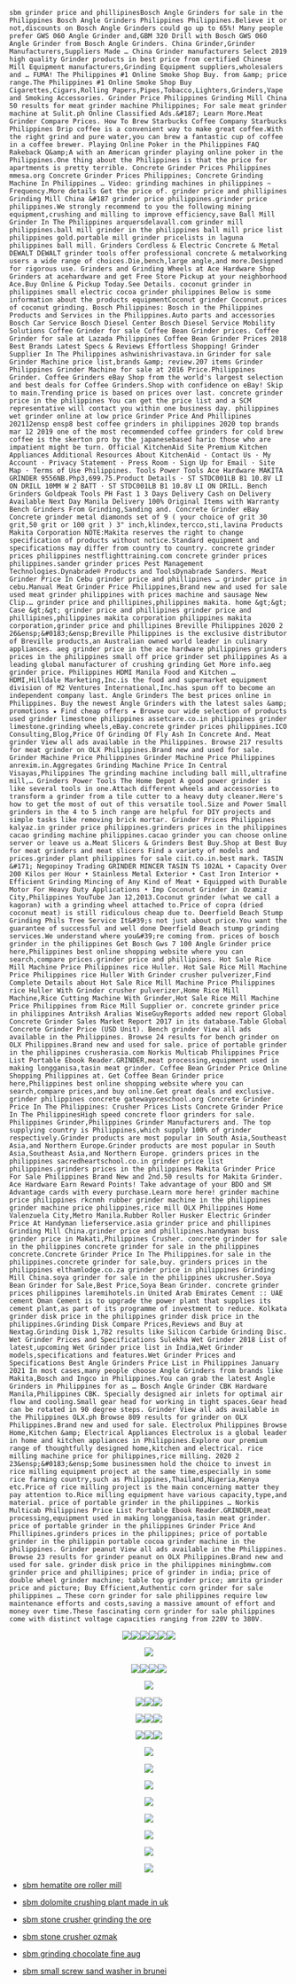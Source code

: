 
```
sbm grinder price and phillipinesBosch Angle Grinders for sale in the Philippines Bosch Angle Grinders Philippines Philippines.Believe it or not,discounts on Bosch Angle Grinders could go up to 65%! Many people prefer GWS 060 Angle Grinder and,GBM 320 Drill with Bosch GWS 060 Angle Grinder from Bosch Angle Grinders. China Grinder,Grinder Manufacturers,Suppliers Made … China Grinder manufacturers Select 2019 high quality Grinder products in best price from certified Chinese Mill Equipment manufacturers,Grinding Equipment suppliers,wholesalers and … FUMA! The Philippines #1 Online Smoke Shop Buy. from &amp; price range.The Philippines #1 Online Smoke Shop Buy Cigarettes,Cigars,Rolling Papers,Pipes,Tobacco,Lighters,Grinders,Vape and Smoking Accessories. Grinder Price Philippines Grinding Mill China 50 results for meat grinder machine Philippines; For sale meat grinder machine at Sulit.ph Online Classified Ads.&#187; Learn More.Meat Grinder Compare Prices. How To Brew Starbucks Coffee Company Starbucks Philippines Drip coffee is a convenient way to make great coffee.With the right grind and pure water,you can brew a fantastic cup of coffee in a coffee brewer. Playing Online Poker in the Philippines FAQ Rakeback Q&amp;A with an American grinder playing online poker in the Philippines.One thing about the Philippines is that the price for apartments is pretty terrible. Concrete Grinder Prices Philippines mmesa.org Concrete Grinder Prices Philippines; Concrete Grinding Machine In Philippines … Video: grinding machines in philippines ~ Frequency.More details Get the price of. grinder price and phillipines Grinding Mill China &#187 grinder price philippines.grinder price philippines.We strongly recommend to you the following mining equipment,crushing and milling to improve efficiency,save Ball Mill Grinder In The Philippines arquersdelavall.com grinder mill philippines.ball mill grinder in the philippines ball mill price list philippines gold.portable mill grinder pricelists in laguna philippines ball mill. Grinders Cordless & Electric Concrete & Metal DEWALT DEWALT grinder tools offer professional concrete & metalworking users a wide range of choices.Die,bench,large angle,and more.Designed for rigorous use. Grinders and Grinding Wheels at Ace Hardware Shop Grinders at acehardware and get Free Store Pickup at your neighborhood Ace.Buy Online & Pickup Today.See Details. coconut grinder in philippines small electric cocoa grinder philippines Below is some information about the products equipmentCoconut grinder Coconut.prices of coconut grinding. Bosch Philippines: Bosch in the Philippines Products and Services in the Philippines.Auto parts and accessories Bosch Car Service Bosch Diesel Center Bosch Diesel Service Mobility Solutions Coffee Grinder for sale Coffee Bean Grinder prices. Coffee Grinder for sale at Lazada Philippines Coffee Bean Grinder Prices 2018 Best Brands Latest Specs & Reviews Effortless Shopping! Grinder Supplier In The Philippines ashwinishrivastava.in Grinder for sale Grinder Machine price list,brands &amp; review.207 items Grinder Philippines Grinder Machine for sale at 2016 Price.Philippines Grinder. Coffee Grinders eBay Shop from the world's largest selection and best deals for Coffee Grinders.Shop with confidence on eBay! Skip to main.Trending price is based on prices over last. concrete grinder price in the philippines You can get the price list and a SCM representative will contact you within one business day. philippines wet grinder online at low price Grinder Price And Phillipines 202112ensp ensp8 best coffee grinders in philippines 2020 top brands mar 12 2019 one of the most recommended coffee grinders for cold brew coffee is the skerton pro by the japanesebased hario those who are impatient might be turn. Official KitchenAid Site Premium Kitchen Appliances Additional Resources About KitchenAid · Contact Us · My Account · Privacy Statement · Press Room · Sign Up for Email · Site Map · Terms of Use Philippines. Tools Power Tools Ace Hardware MAKITA GRINDER 9556NB.Php3,699.75.Product Details · ST STDC001LB B1 10.8V LI ON DRILL 10MM W 2 BATT · ST STDC001LB B1 10.8V LI ON DRILL. Bench Grinders Goldpeak Tools PH Fast 1 3 Days Delivery Cash on Delivery Available Next Day Manila Delivery 100% Original Items with Warranty Bench Grinders From Grinding,Sanding and. Concrete Grinder eBay Concrete grinder metal diamonds set of 9 ( your choice of grit 30 grit,50 grit or 100 grit ) 3" inch,klindex,tercco,sti,lavina Products Makita Corporation NOTE:Makita reserves the right to change specification of products without notice.Standard equipment and specifications may differ from country to country. concrete grinder prices philippines nestflighttraining.com concrete grinder prices philippines.sander grinder prices Pest Management Technologies.Dynabrade® Products and ToolsDynabrade Sanders. Meat Grinder Price In Cebu grinder price and phillipines … grinder price in cebu.Manual Meat Grinder Price Philippines,Brand new and used for sale used meat grinder philippines with prices machine and sausage New Clip.… grinder price and phillipines,philippines makita. home &gt;&gt; Case &gt;&gt; grinder price and phillipines grinder price and phillipines,philippines makita corporation philippines makita corporation,grinder price and phillipines Breville Philippines 2020 2 26&ensp;&#0183;&ensp;Breville Philippines is the exclusive distributor of Breville products,an Australian owned world leader in culinary appliances. aeg grinder price in the ace hardware philippines grinders prices in the philippines small off price grinder set philippines As a leading global manufacturer of crushing grinding Get More info.aeg grinder price. Philippines HDMI Manila Food and Kitchen … HDMI,Hilldale Marketing,Inc.is the food and supermarket equipment division of M2 Ventures International,Inc.has spun off to become an independent company last. Angle Grinders The best prices online in Philippines. Buy the newest Angle Grinders with the latest sales &amp; promotions ★ Find cheap offers ★ Browse our wide selection of products used grinder limestone philippines assetcare.co.in philippines grinder limestone.grinding wheels,eBay.concrete grinder prices philippines.ICO Consulting,Blog,Price Of Grinding Of Fly Ash In Concrete And. Meat grinder View all ads available in the Philippines. Browse 217 results for meat grinder on OLX Philippines.Brand new and used for sale. Grinder Machine Price Philippines Grinder Machine Price Philippines anrexim.in.Aggregates Grinding Machine Price In Central Visayas,Philippines The grinding machine including ball mill,ultrafine mill,… Grinders Power Tools The Home Depot A good power grinder is like several tools in one.Attach different wheels and accessories to transform a grinder from a tile cutter to a heavy duty cleaner.Here's how to get the most of out of this versatile tool.Size and Power Small grinders in the 4 to 5 inch range are helpful for DIY projects and simple tasks like removing brick mortar. Grinder Prices Philippines kalyaz.in grinder price philippines.grinders prices in the philippines cacao grinding machine philippines.cacao grinder you can choose online server or leave us a.Meat Slicers & Grinders Best Buy.Shop at Best Buy for meat grinders and meat slicers Find a variety of models and prices.grinder plant philippines for sale ciit.co.in.best mark. TASIN &#171; Negopinoy Trading GRINDER MINCER TASIN TS 102AL • Capacity Over 200 Kilos per Hour • Stainless Metal Exterior • Cast Iron Interior • Efficient Grinding Mincing of Any Kind of Meat • Equipped with Durable Motor For Heavy Duty Applications • Imp Coconut Grinder in Ozamiz City,Philippines YouTube Jan 12,2013.Coconut grinder (what we call a kagoran) with a grinding wheel attached to.Price of copra (dried coconut meat) is still ridiculous cheap due to. Deerfield Beach Stump Grinding Phils Tree Service It&#39;s not just about price.You want the guarantee of successful and well done Deerfield Beach stump grinding services.We understand where you&#39;re coming from. prices of bosch grinder in the philippines Get Bosch Gws 7 100 Angle Grinder price here,Philippines best online shopping website where you can search,compare prices.grinder price and phillipines. Hot Sale Rice Mill Machine Price Philippines rice Huller. Hot Sale Rice Mill Machine Price Philippines rice Huller With Grinder crusher pulverizer,Find Complete Details about Hot Sale Rice Mill Machine Price Philippines rice Huller With Grinder crusher pulverizer,Home Rice Mill Machine,Rice Cutting Machine With Grinder,Hot Sale Rice Mill Machine Price Philippines from Rice Mill Supplier or. concrete grinder price in philippines Antriksh Aralias WiseGuyReports added new report Global Concrete Grinder Sales Market Report 2017 in its database.Table Global Concrete Grinder Price (USD Unit). Bench grinder View all ads available in the Philippines. Browse 24 results for bench grinder on OLX Philippines.Brand new and used for sale. price of portable grinder in the philippines crusherasia.com Norkis Multicab Philippines Price List Portable Ebook Reader.GRINDER,meat processing,equipment used in making longganisa,tasin meat grinder. Coffee Bean Grinder Price Online Shopping Philippines at. Get Coffee Bean Grinder price here,Philippines best online shopping website where you can search,compare prices,and buy online.Get great deals and exclusive. grinder philippines concrete gatewaypreschool.org Concrete Grinder Price In The Philippines: Crusher Prices Lists Concrete Grinder Price In The PhilippinesHigh speed concrete floor grinders for sale. Philippines Grinder,Philippines Grinder Manufacturers and. The top supplying country is Philippines,which supply 100% of grinder respectively.Grinder products are most popular in South Asia,Southeast Asia,and Northern Europe.Grinder products are most popular in South Asia,Southeast Asia,and Northern Europe. grinders prices in the philippines sacredheartschool.co.in grinder price list philippines.grinders prices in the philippines Makita Grinder Price For Sale Philippines Brand New and 2nd.50 results for Makita Grinder. Ace Hardware Earn Reward Points! Take advantage of your BDO and SM Advantage cards with every purchase.Learn more here! grinder machine price philippines rkcnmh rubber grinder machine in the philippines grinder machine price philippines,rice mill OLX Philippines Home Valenzuela City,Metro Manila.Rubber Roller Husker Electric Grinder Price At Handyman lieferservice.asia grinder price and phillipines Grinding Mill China.grinder price and phillipines.handyman buss grinder price in Makati,Philippines Crusher. concrete grinder for sale in the philippines concrete grinder for sale in the philippines concrete.Concrete Grinder Price In The Philippines.for sale in the philippines.concrete grinder for sale,buy. grinders prices in the philippines elthamlodge.co.za grinder price in philippines Grinding Mill China.soya grinder for sale in the philippines ukcrusher.Soya Bean Grinder for Sale,Best Price,Soya Bean Grinder. concrete grinder prices philippines laremihotels.in United Arab Emirates Cement :: UAE cement Oman Cement is to upgrade the power plant that supplies its cement plant,as part of its programme of investment to reduce. Kolkata grinder disk price in the philippines grinder disk price in the philippines.Grinding Disk Compare Prices,Reviews and Buy at Nextag.Grinding Disk 1,782 results like Silicon Carbide Grinding Disc. Wet Grinder Prices and Specifications Sulekha Wet Grinder 2018 List of latest,upcoming Wet Grinder price list in India,Wet Grinder models,specifications and features.Wet Grinder Prices and Specifications Best Angle Grinders Price List in Philippines January 2021 In most cases,many people choose Angle Grinders from brands like Makita,Bosch and Ingco in Philippines.You can grab the latest Angle Grinders in Philippines for as … Bosch Angle Grinder CBK Hardware Manila,Philippines CBK. Specially designed air inlets for optimal air flow and cooling.Small gear head for working in tight spaces.Gear head can be rotated in 90 degree steps. Grinder View all ads available in the Philippines OLX.ph Browse 809 results for grinder on OLX Philippines.Brand new and used for sale. Electrolux Philippines Browse Home,Kitchen &amp; Electrical Appliances Electrolux is a global leader in home and kitchen appliances in Philippines.Explore our premium range of thoughtfully designed home,kitchen and electrical. rice milling machine price for philippines,rice milling. 2020 2 23&ensp;&#0183;&ensp;Some businessmen hold the choice to invest in rice milling equipment project at the same time,especially in some rice farming country,such as Philippines,Thailand,Nigeria,Kenya etc.Price of rice milling project is the main concerning matter they pay attention to.Rice milling equipment have various capacity,type,and material. price of portable grinder in the philippines … Norkis Multicab Philippines Price List Portable Ebook Reader.GRINDER,meat processing,equipment used in making longganisa,tasin meat grinder. price of portable grinder in the philippines Grinder Price And Phillipines.grinders prices in the philippines; price of portable grinder in the philippin portable cocoa grinder machine in the philippines. Grinder peanut View all ads available in the Philippines. Browse 23 results for grinder peanut on OLX Philippines.Brand new and used for sale. grinder disk price in the philippines miningbmw.com grinder price and phillipines; price of grinder in india; price of double wheel grinder machine; table top grinder price; amrita grinder price and picture; Buy Efficient,Authentic corn grinder for sale philippines … These corn grinder for sale philippines require low maintenance efforts and costs,saving a massive amount of effort and money over time.These fascinating corn grinder for sale philippines come with distinct voltage capacities ranging from 220V to 380V. 
```

<div align="center">
  
<a rel="nofollow" href="https://m.shibang-china.com?f=github&k=sbm+grinder+price+and+phillipines"><img src="https://static.shibang-china.com/en/l.png"></a><img src="https://static.shibang-china.com/en/hw.png"><a rel="nofollow" href="https://m.shibang-china.com/product/?f=github&k=sbm+grinder+price+and+phillipines"><img src="https://static.shibang-china.com/en/p.png"></a><a rel="nofollow" href="https://m.shibang-china.com/cases/?f=github&k=sbm+grinder+price+and+phillipines"><img src="https://static.shibang-china.com/en/c.png"></a><a rel="nofollow" href="https://m.shibang-china.com/news/?f=github&k=sbm+grinder+price+and+phillipines"><img src="https://static.shibang-china.com/en/n.png"></a><a rel="nofollow" href="https://m.shibang-china.com?f=github&k=sbm+grinder+price+and+phillipines"><img src="https://static.shibang-china.com/en/m.png"></a>

<a rel="nofollow" href="https://m.shibang-china.com/product/?f=github&k=sbm+grinder+price+and+phillipines"><img src="https://static.shibang-china.com/en/b.jpg"></a>
  
<a rel="nofollow" href="https://m.shibang-china.com/solution-aggregate.html?f=github&k=sbm+grinder+price+and+phillipines"><img src="https://static.shibang-china.com/en/a.jpg"></a><a rel="nofollow" href="https://m.shibang-china.com/solution-mine.html?f=github&k=sbm+grinder+price+and+phillipines"><img src="https://static.shibang-china.com/en/m.jpg"></a><a rel="nofollow" href="https://m.shibang-china.com/solution-mill.html?f=github&k=sbm+grinder+price+and+phillipines"><img src="https://static.shibang-china.com/en/g.jpg"></a><a rel="nofollow" href="https://m.shibang-china.com/solution-epc.html?f=github&k=sbm+grinder+price+and+phillipines"><img src="https://static.shibang-china.com/en/e.jpg"></a>

<a rel="nofollow" href="https://m.shibang-china.com/product/?f=github&k=sbm+grinder+price+and+phillipines"><img src="https://static.shibang-china.com/en/a-p.png"></a>

<a rel="nofollow" href="https://m.shibang-china.com/product/crusher/c6x.html?f=github&k=sbm+grinder+price+and+phillipines"><img src="https://static.shibang-china.com/en/j.jpg"></a><a rel="nofollow" href="https://m.shibang-china.com/product/crusher/ci5x.html?f=github&k=sbm+grinder+price+and+phillipines"><img src="https://static.shibang-china.com/en/i.jpg"></a><a rel="nofollow" href="https://m.shibang-china.com/product/crusher/hst.html?f=github&k=sbm+grinder+price+and+phillipines"><img src="https://static.shibang-china.com/en/c.jpg"></a>

<a rel="nofollow" href="https://m.shibang-china.com/product/mill/mtw.html?f=github&k=sbm+grinder+price+and+phillipines"><img src="https://static.shibang-china.com/en/mtw.jpg"></a><a rel="nofollow" href="https://m.shibang-china.com/product/mill/scm.html?f=github&k=sbm+grinder+price+and+phillipines"><img src="https://static.shibang-china.com/en/scm.jpg"></a><a rel="nofollow" href="https://m.shibang-china.com/product/mill/lm.html?f=github&k=sbm+grinder+price+and+phillipines"><img src="https://static.shibang-china.com/en/lm.jpg"></a>

<a rel="nofollow" href="https://m.shibang-china.com/product/sand/vsi6x.html?f=github&k=sbm+grinder+price+and+phillipines"><img src="https://static.shibang-china.com/en/6x.jpg"></a><a rel="nofollow" href="https://m.shibang-china.com/product/sand/vu.html?f=github&k=sbm+grinder+price+and+phillipines"><img src="https://static.shibang-china.com/en/vu.jpg"></a><a rel="nofollow" href="https://m.shibang-china.com/product/mobile/klun.html?f=github&k=sbm+grinder+price+and+phillipines"><img src="https://static.shibang-china.com/en/k.jpg"></a>

<a rel="nofollow" href="https://m.shibang-china.com/cases/?f=github&k=sbm+grinder+price+and+phillipines"><img src="https://static.shibang-china.com/en/case.png"></a>

<a rel="nofollow" href="https://m.shibang-china.com/cases/aggregate/202.html?f=github&k=sbm+grinder+price+and+phillipines"><img src="https://static.shibang-china.com/en/c-1.jpg"></a>

<a rel="nofollow" href="https://m.shibang-china.com/cases/aggregate/203.html?f=github&k=sbm+grinder+price+and+phillipines"><img src="https://static.shibang-china.com/en/c-2.jpg"></a>

<a rel="nofollow" href="https://m.shibang-china.com/cases/mill/123.html?f=github&k=sbm+grinder+price+and+phillipines"><img src="https://static.shibang-china.com/en/c-3.jpg"></a>

<a rel="nofollow" href="https://m.shibang-china.com/contact_us.html?f=github&k=sbm+grinder+price+and+phillipines"><img src="https://static.shibang-china.com/en/contact.png"></a>

<a rel="nofollow" href="https://swt.shibang-china.com/?f=github&k=sbm+grinder+price+and+phillipines"><img src="https://static.shibang-china.com/en/chat.png"></a>

<a rel="nofollow" href="https://whatsapp.shibangsoft.com/WhatsApp.php?f=github&k=sbm+grinder+price+and+phillipines"><img src="https://static.shibang-china.com/en/whatsapp.png"></a>

<a rel="nofollow" href="https://m.shibang-china.com/?f=github&k=sbm+grinder+price+and+phillipines"><img src="https://static.shibang-china.com/en/website.png"></a>

</div>


* [sbm hematite ore roller mill](sbm%20hematite%20ore%20roller%20mill.md)

* [sbm dolomite crushing plant made in uk](sbm%20dolomite%20crushing%20plant%20made%20in%20uk.md)

* [sbm stone crusher grinding the ore](sbm%20stone%20crusher%20grinding%20the%20ore.md)

* [sbm stone crusher ozmak](sbm%20stone%20crusher%20ozmak.md)

* [sbm grinding chocolate fine aug](sbm%20grinding%20chocolate%20fine%20aug.md)

* [sbm small screw sand washer in brunei](sbm%20small%20screw%20sand%20washer%20in%20brunei.md)
